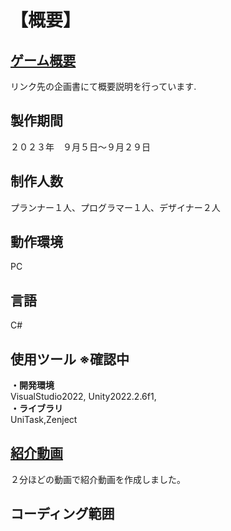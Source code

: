 # 【概要】  
## [ゲーム概要](https://drive.google.com/drive/folders/15wsUJrFbPkfpdOk34nMoEsn4MKNgJcPf)  
リンク先の企画書にて概要説明を行っています.  
  
## 製作期間   
２０２３年　９月５日～９月２９日  
  
## 制作人数  
プランナー１人、プログラマー１人、デザイナー２人  
  
## 動作環境  
PC  
  
## 言語  
C#  
  
## 使用ツール    ※確認中  
**・開発環境**   
VisualStudio2022, Unity2022.2.6f1,  
**・ライブラリ**  
UniTask,Zenject  
  
## [紹介動画](https://drive.google.com/drive/folders/1AcwpgEDliHenzU-d1eYSm1XN4SiEZIyk)   
２分ほどの動画で紹介動画を作成しました。  
  
## コーディング範囲  

